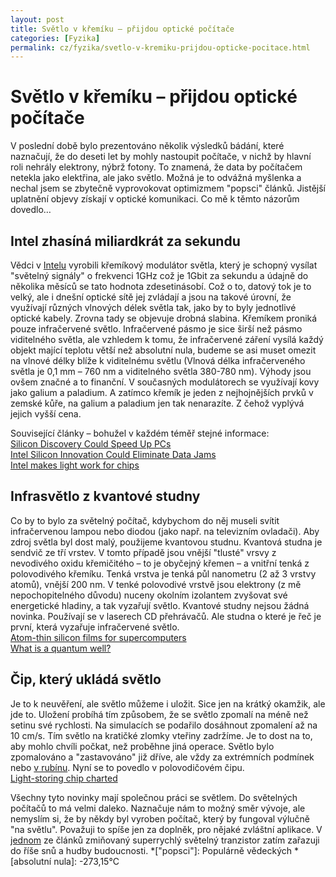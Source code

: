 ```yaml
---
layout: post
title: Světlo v křemíku – přijdou optické počítače
categories: [Fyzika]
permalink: cz/fyzika/svetlo-v-kremiku-prijdou-opticke-pocitace.html
---
```

# Světlo v křemíku – přijdou optické počítače

V poslední době bylo prezentováno několik výsledků bádání, které naznačují, že do deseti let by mohly nastoupit počítače, v nichž by hlavní roli nehrály elektrony, nýbrž fotony. To znamená, že data by počítačem netekla jako elektřina, ale jako světlo. Možná je to odvážná myšlenka a nechal jsem se zbytečně vyprovokovat optimizmem "popsci" článků. Jistější uplatnění objevy získají v optické komunikaci. Co mě k těmto názorům dovedlo…

## Intel zhasíná miliardkrát za sekundu

Vědci v [Intelu](http://intel.com) vyrobili křemíkový modulátor světla, který je schopný vysílat "světelný signály" o frekvenci 1GHz což je 1Gbit za sekundu a údajně do několika měsíců se tato hodnota zdesetinásobí. Což o to, datový tok je to velký, ale i dnešní optické sítě jej zvládají a jsou na takové úrovní, že využívají různých vlnových délek světla tak, jako by to byly jednotlivé optické kabely. Zrovna tady se objevuje drobná slabina. Křemíkem proniká pouze infračervené světlo. Infračervené pásmo je sice širší než pásmo viditelného světla, ale vzhledem k tomu, že infračervené záření vysílá každý objekt mající teplotu větší než absolutní nula, budeme se asi muset omezit na vlnové délky blíže k viditelnému světlu (Vlnová délka infračerveného světla je 0,1 mm – 760 nm a viditelného světla 380-780 nm). Výhody jsou ovšem značné a to finanční. V současných modulátorech se využívají kovy jako galium a paladium. A zatímco křemík je jeden z nejhojnějších prvků v zemské kůře, na galium a paladium jen tak nenarazíte. Z čehož vyplývá jejich vyšší cena.

Související články – bohužel v každém téměř stejné informace:  
[Silicon Discovery Could Speed Up PCs](http://story.news.yahoo.com/news?tmpl=story2&u=/ap/20040211/ap_on_hi_te/intel_silicon_optics)  
[Intel Silicon Innovation Could Eliminate Data Jams](http://story.news.yahoo.com/news?tmpl=story2&u=/nm/20040211/tc_nm/tech_intel_research_dc)  
[Intel makes light work for chips](http://news.bbc.co.uk/2/hi/technology/3481463.stm)

## Infrasvětlo z kvantové studny

Co by to bylo za světelný počítač, kdybychom do něj museli svítit infračervenou lampou nebo diodou (jako např. na televizním ovladači). Aby zdroj světla byl dost malý, použijeme kvantovou studnu. Kvantová studna je sendvič ze tří vrstev. V tomto případě jsou vnější "tlusté" vrsvy z nevodivého oxidu křemičitého – to je obyčejný křemen – a vnitřní tenká z polovodivého křemíku. Tenká vrstva je tenká půl nanometru (2 až 3 vrstvy atomů), vnější 200 nm. V tenké polovodivé vrstvě jsou elektrony (z mě nepochopitelného důvodu) nuceny okolním izolantem zvyšovat své energetické hladiny, a tak vyzařují světlo. Kvantové studny nejsou žádná novinka. Používají se v laserech CD přehrávačů. Ale studna o které je řeč je první, která vyzařuje infračervené světlo.  
[Atom-thin silicon films for supercomputers](http://www.upi.com/view.cfm?StoryID=15012002-043541-3745r)  
[What is a quantum well?](http://www.physlink.com/Education/AskExperts/ae528.cfm)

## Čip, který ukládá světlo

Je to k neuvěření, ale světlo můžeme i uložit. Sice jen na krátký okamžik, ale jde to. Uložení probíhá tím způsobem, že se světlo zpomalí na méně než setinu své rychlosti. Na simulacích se podařilo dosáhnout zpomalení až na 10 cm/s. Tím světlo na kratičké zlomky vteřiny zadržíme. Je to dost na to, aby mohlo chvíli počkat, než proběhne jiná operace. Světlo bylo zpomalováno a "zastavováno" již dříve, ale vždy za extrémních podmínek nebo [v rubínu](http://techblog.srubar.net/fyzika/archiv/2003-06-25.html). Nyní se to povedlo v polovodičovém čipu.  
[Light-storing chip charted](http://www.trnmag.com/Stories/2004/021104/Light-storing_chip_charted_021104.html)

Všechny tyto novinky mají společnou práci se světlem. Do světelných počítačů to má velmi daleko. Naznačuje nám to možný směr vývoje, ale nemyslím si, že by někdy byl vyroben počítač, který by fungoval výlučně "na světlu". Považuji to spíše jen za doplněk, pro nějaké zvláštní aplikace. V [jednom](http://www.upi.com/view.cfm?StoryID=15012002-043541-3745r) ze článků zmiňovaný superrychlý světelný tranzistor zatím zařazuji do říše snů a hudby budoucnosti.
  *["popsci"]: Populárně vědeckých
  *[absolutní nula]: -273,15°C

